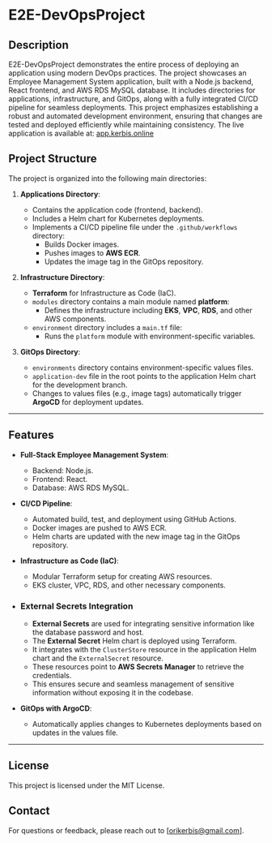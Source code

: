 # E2E-DevOpsProject

## Description
E2E-DevOpsProject demonstrates the entire process of deploying an application using modern DevOps practices. The project showcases an Employee Management System application, built with a Node.js backend, React frontend, and AWS RDS MySQL database. It includes directories for applications, infrastructure, and GitOps, along with a fully integrated CI/CD pipeline for seamless deployments.
This project emphasizes establishing a robust and automated development environment, ensuring that changes are tested and deployed efficiently while maintaining consistency. The live application is available at: [app.kerbis.online](https://app.kerbis.online)

## Project Structure
The project is organized into the following main directories:

1. **Applications Directory**:
   - Contains the application code (frontend, backend).
   - Includes a Helm chart for Kubernetes deployments.
   - Implements a CI/CD pipeline file under the `.github/workflows` directory:
     - Builds Docker images.
     - Pushes images to **AWS ECR**.
     - Updates the image tag in the GitOps repository.

2. **Infrastructure Directory**:
   - **Terraform** for Infrastructure as Code (IaC).
   - `modules` directory contains a main module named **platform**:
     - Defines the infrastructure including **EKS**, **VPC**, **RDS**, and other AWS components.
   - `environment` directory includes a `main.tf` file:
     - Runs the `platform` module with environment-specific variables.

4. **GitOps Directory**:
   - `environments` directory contains environment-specific values files.
   - `application-dev` file in the root points to the application Helm chart for the development branch.
   - Changes to values files (e.g., image tags) automatically trigger **ArgoCD** for deployment updates.

---

## Features
- **Full-Stack Employee Management System**:
  - Backend: Node.js.
  - Frontend: React.
  - Database: AWS RDS MySQL.

- **CI/CD Pipeline**:
  - Automated build, test, and deployment using GitHub Actions.
  - Docker images are pushed to AWS ECR.
  - Helm charts are updated with the new image tag in the GitOps repository.

- **Infrastructure as Code (IaC)**:
  - Modular Terraform setup for creating AWS resources.
  - EKS cluster, VPC, RDS, and other necessary components.

- ### External Secrets Integration
   - **External Secrets** are used for integrating sensitive information like the database password and host.
   - The **External Secret** Helm chart is deployed using Terraform.
   - It integrates with the `ClusterStore` resource in the application Helm chart and the `ExternalSecret` resource.
   - These resources point to **AWS Secrets Manager** to retrieve the credentials.
   - This ensures secure and seamless management of sensitive information without exposing it in the codebase.

- **GitOps with ArgoCD**:
  - Automatically applies changes to Kubernetes deployments based on updates in the values file.

---

## License
   This project is licensed under the MIT License.

## Contact
   For questions or feedback, please reach out to [orikerbis@gmail.com].
